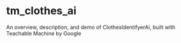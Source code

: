 # tm_clothes_ai
An overview, description, and demo of ClothesIdentifyerAi, built with Teachable Machine by Google

